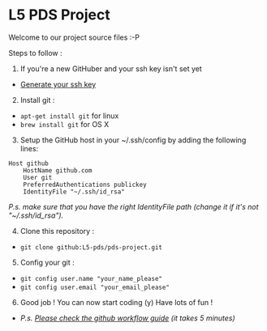 L5 PDS Project
============

Welcome to our project source files :-P

Steps to follow :

 1. If you're a new GitHuber and your ssh key isn't set yet
  - [Generate your ssh key](https://help.github.com/articles/generating-a-new-ssh-key/)

 2. Install git :

  - `apt-get install git` for linux
  - `brew install git` for OS X

 3. Setup the GitHub host in your ~/.ssh/config by adding the following lines:

  ```
  Host github
      HostName github.com
      User git
      PreferredAuthentications publickey
      IdentityFile "~/.ssh/id_rsa"
  ```
  *P.s. make sure that you have the right IdentityFile path (change it if it's not "~/.ssh/id_rsa").*

 4. Clone this repository :

  - `git clone github:L5-pds/pds-project.git`

 5. Config your git :

  - `git config user.name "your_name_please"`
  - `git config user.email "your_email_please"`

 6. Good job ! You can now start coding (y) Have lots of fun !
  - *P.s. [Please check the github workflow guide](https://guides.github.com/introduction/flow/) (it takes 5 minutes)*
